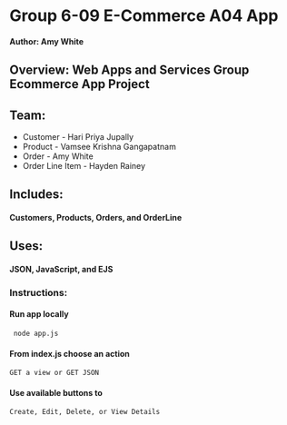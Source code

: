 # Group 6-09 E-Commerce A04 App
#### Author: Amy White

## Overview: Web Apps and Services Group Ecommerce App Project

## Team: 
* Customer - Hari Priya Jupally
* Product - Vamsee Krishna Gangapatnam
* Order -  Amy White
* Order Line Item - Hayden Rainey

## Includes: 
#### Customers, Products, Orders, and OrderLine

## Uses: 
#### JSON, JavaScript, and EJS

### Instructions:
#### Run app locally
``` node app.js```
#### From index.js choose an action
```GET a view or GET JSON```
#### Use available buttons to 
```Create, Edit, Delete, or View Details```



